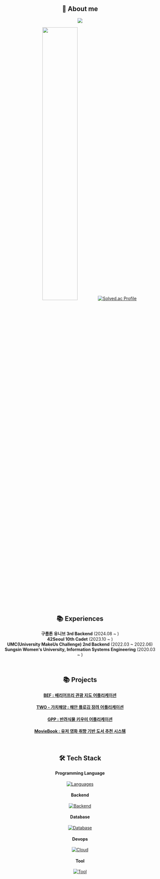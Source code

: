 <div align="center">
  
## 🧐 About me
<a href="https://profile.intra.42.fr/users/seojkim"><img src="https://img.shields.io/badge/seojkim-000000?style=for-the-badge&logo=42&logoColor=white"/>

<img src="https://github-readme-stats.vercel.app/api?username=KSJ0128&theme=apprentice&show_icons=true" width="48%"/></a>
[![Solved.ac Profile](http://mazassumnida.wtf/api/generate_badge?boj=ksj01128)](https://solved.ac/ksj01128)

<!--
![KSJ0128's Stat](https://github-profile-summary-cards.vercel.app/api/cards/profile-details?username=KSJ0128&theme=apprentice)
<img src="https://github-readme-stats.vercel.app/api/top-langs/?username=KSJ0128&layout=compact&theme=apprentice"/>
![ksj01128 profile](http://mazandi.herokuapp.com/api?handle=ksj01128&theme=dark)
-->


</br>

## 📚 Experiences
**구름톤 유니브 3rd Backend** (2024.08 ~ ) </br>
**42Seoul 10th Cadet** (2023.10 ~ ) </br>
**UMC(University MakeUs Challenge) 2nd Backend** (2022.03 ~ 2022.06) </br>
**Sungsin Women's University, Information Systems Engineering** (2020.03 ~ ) </br>
  
</br>

## 📚 Projects
#### [BEF : 배리어프리 관광 지도 어플리케이션](https://github.com/BF-TRIP/Back)
#### [TWO - 가치해양 : 해안 플로깅 장려 어플리케이션](https://github.com/TogetherWithOcean-TWO/Back)
#### [GPP : 반려식물 키우미 어플리케이션](https://github.com/GrowingPetPlant/Back)
#### [MovieBook : 유저 영화 취향 기반 도서 추천 시스템](https://github.com/Movie-Book/Back)

</br>

## 🛠️ Tech Stack

#### Programming Language
[![Languages](https://skillicons.dev/icons?i=c,cpp,java)](https://skillicons.dev)

#### Backend
[![Backend](https://skillicons.dev/icons?i=spring,hibernate,gradle)](https://skillicons.dev)

#### Database
[![Database](https://skillicons.dev/icons?i=mysql,redis)](https://skillicons.dev)

#### Devops
[![Cloud](https://skillicons.dev/icons?i=aws,gcp,kubernetes,docker)](https://skillicons.dev)

#### Tool
[![Tool](https://skillicons.dev/icons?i=git,github,markdown,idea,vscode,postman,notion,figma)](https://skillicons.dev)

</div>
